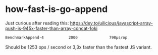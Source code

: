 # how-fast-is-go-append

Just curious after reading this: https://dev.to/uilicious/javascript-array-push-is-945x-faster-than-array-concat-1oki

```bash
BenchmarkAppend-4   	    2000	          798µs/op
```

Should be 1253 ops / second or 3,3x faster than the fastest JS variant.
